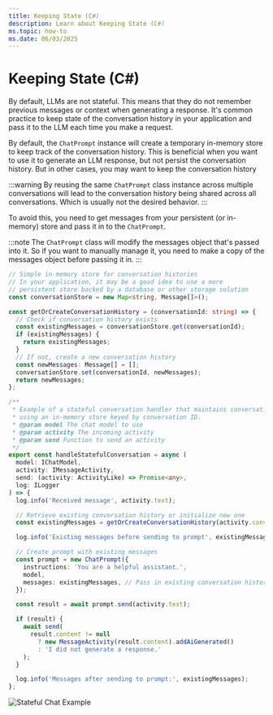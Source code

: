 ```yaml
---
title: Keeping State (C#)
description: Learn about Keeping State (C#)
ms.topic: how-to
ms.date: 06/03/2025
---
```


# Keeping State (C#)

By default, LLMs are not stateful. This means that they do not remember previous messages or context when generating a response.
It's common practice to keep state of the conversation history in your application and pass it to the LLM each time you make a request.

By default, the `ChatPrompt` instance will create a temporary in-memory store to keep track of the conversation history. This is beneficial
when you want to use it to generate an LLM response, but not persist the conversation history. But in other cases, you may want to keep the conversation history

:::warning
By reusing the same `ChatPrompt` class instance across multiple conversations will lead to the conversation history being shared across all conversations. Which is usually not the desired behavior.
:::

To avoid this, you need to get messages from your persistent (or in-memory) store and pass it in to the `ChatPrompt`.

:::note
The `ChatPrompt` class will modify the messages object that's passed into it. So if you want to manually manage it, you need to make a copy of the messages object before passing it in.
:::

```ts
// Simple in-memory store for conversation histories
// In your application, it may be a good idea to use a more
// persistent store backed by a database or other storage solution
const conversationStore = new Map<string, Message[]>();

const getOrCreateConversationHistory = (conversationId: string) => {
  // Check if conversation history exists
  const existingMessages = conversationStore.get(conversationId);
  if (existingMessages) {
    return existingMessages;
  }
  // If not, create a new conversation history
  const newMessages: Message[] = [];
  conversationStore.set(conversationId, newMessages);
  return newMessages;
};
```

```ts
/**
 * Example of a stateful conversation handler that maintains conversation history
 * using an in-memory store keyed by conversation ID.
 * @param model The chat model to use
 * @param activity The incoming activity
 * @param send Function to send an activity
 */
export const handleStatefulConversation = async (
  model: IChatModel,
  activity: IMessageActivity,
  send: (activity: ActivityLike) => Promise<any>,
  log: ILogger
) => {
  log.info('Received message', activity.text);

  // Retrieve existing conversation history or initialize new one
  const existingMessages = getOrCreateConversationHistory(activity.conversation.id);

  log.info('Existing messages before sending to prompt', existingMessages);

  // Create prompt with existing messages
  const prompt = new ChatPrompt({
    instructions: 'You are a helpful assistant.',
    model,
    messages: existingMessages, // Pass in existing conversation history
  });

  const result = await prompt.send(activity.text);

  if (result) {
    await send(
      result.content != null
        ? new MessageActivity(result.content).addAiGenerated()
        : 'I did not generate a response.'
    );
  }

  log.info('Messages after sending to prompt:', existingMessages);
};
```

![Stateful Chat Example](~/assets/screenshots/stateful-chat-example.png)
